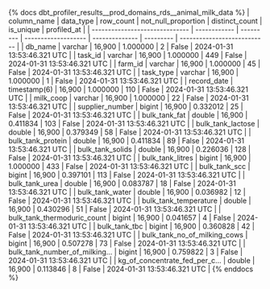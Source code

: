 {% docs dbt_profiler_results__prod_domains_rds__animal_milk_data  %}
| column_name                    | data_type    | row_count | not_null_proportion | distinct_count | is_unique | profiled_at                 |
| ------------------------------ | ------------ | --------- | ------------------- | -------------- | --------- | --------------------------- |
| db_name                        | varchar      |    16,900 |            1.000000 |              2 |     False | 2024-01-31 13:53:46.321 UTC |
| task_id                        | varchar      |    16,900 |            1.000000 |            449 |     False | 2024-01-31 13:53:46.321 UTC |
| farm_id                        | varchar      |    16,900 |            1.000000 |             45 |     False | 2024-01-31 13:53:46.321 UTC |
| task_type                      | varchar      |    16,900 |            1.000000 |              1 |     False | 2024-01-31 13:53:46.321 UTC |
| record_date                    | timestamp(6) |    16,900 |            1.000000 |            110 |     False | 2024-01-31 13:53:46.321 UTC |
| milk_coop                      | varchar      |    16,900 |            1.000000 |             22 |     False | 2024-01-31 13:53:46.321 UTC |
| supplier_number                | bigint       |    16,900 |            0.332012 |             25 |     False | 2024-01-31 13:53:46.321 UTC |
| bulk_tank_fat                  | double       |    16,900 |            0.411834 |            103 |     False | 2024-01-31 13:53:46.321 UTC |
| bulk_tank_lactose              | double       |    16,900 |            0.379349 |             58 |     False | 2024-01-31 13:53:46.321 UTC |
| bulk_tank_protein              | double       |    16,900 |            0.411834 |             89 |     False | 2024-01-31 13:53:46.321 UTC |
| bulk_tank_solids               | double       |    16,900 |            0.226036 |            128 |     False | 2024-01-31 13:53:46.321 UTC |
| bulk_tank_litres               | bigint       |    16,900 |            1.000000 |            433 |     False | 2024-01-31 13:53:46.321 UTC |
| bulk_tank_scc                  | bigint       |    16,900 |            0.397101 |            113 |     False | 2024-01-31 13:53:46.321 UTC |
| bulk_tank_urea                 | double       |    16,900 |            0.083787 |             18 |     False | 2024-01-31 13:53:46.321 UTC |
| bulk_tank_water                | double       |    16,900 |            0.036982 |             12 |     False | 2024-01-31 13:53:46.321 UTC |
| bulk_tank_temperature          | double       |    16,900 |            0.430296 |             51 |     False | 2024-01-31 13:53:46.321 UTC |
| bulk_tank_thermoduric_count    | bigint       |    16,900 |            0.041657 |              4 |     False | 2024-01-31 13:53:46.321 UTC |
| bulk_tank_tbc                  | bigint       |    16,900 |            0.360828 |             42 |     False | 2024-01-31 13:53:46.321 UTC |
| bulk_tank_no_of_milking_cows   | bigint       |    16,900 |            0.507278 |             73 |     False | 2024-01-31 13:53:46.321 UTC |
| bulk_tank_number_of_milking... | bigint       |    16,900 |            0.759822 |              3 |     False | 2024-01-31 13:53:46.321 UTC |
| kg_of_concentrate_fed_per_c... | double       |    16,900 |            0.113846 |              8 |     False | 2024-01-31 13:53:46.321 UTC |
{% enddocs %}
